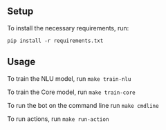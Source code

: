 ## Setup

To install the necessary requirements, run:

```
pip install -r requirements.txt
```

## Usage

To train the NLU model, run ``make train-nlu``

To train the Core model, run ``make train-core``

To run the bot on the command line run ``make cmdline``

To run actions, run ``make run-action``
